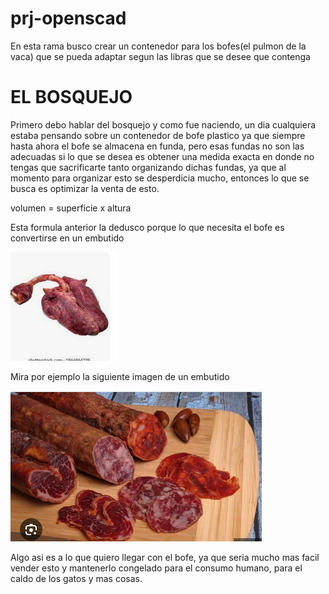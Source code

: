 # prj-openscad

En esta rama busco crear un contenedor para los bofes(el pulmon de la vaca) que se pueda adaptar segun las libras que se desee que contenga

# EL BOSQUEJO

Primero debo hablar del bosquejo y como fue naciendo, un dia cualquiera estaba pensando sobre un contenedor de bofe plastico ya que siempre hasta ahora el bofe se almacena en funda, pero esas fundas no son las adecuadas si lo que se desea es obtener una medida exacta en donde no tengas que sacrificarte tanto organizando dichas fundas, ya que al momento para organizar esto se desperdicia mucho, entonces lo que se busca es optimizar la venta de esto.

volumen = superficie x altura

Esta formula anterior la dedusco porque lo que necesita el bofe es convertirse en un embutido 

![1718019621937](image/README/1718019621937.png)

Mira por ejemplo la siguiente imagen de un embutido

![1718019719714](image/README/1718019719714.png)

Algo asi es a lo que quiero llegar con el bofe, ya que seria mucho mas facil vender esto y mantenerlo congelado para el consumo humano, para el caldo de los gatos y mas cosas.

